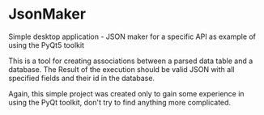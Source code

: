 # JsonMaker
Simple desktop application - JSON maker for a specific API as example of using the PyQt5 toolkit

This is a tool for creating associations between a parsed data table and a database. 
The Result of the execution should be valid JSON with all specified fields and their id in the database. 

Again, this simple project was created only to gain some experience in using the PyQt toolkit, don't try to find anything more complicated.

